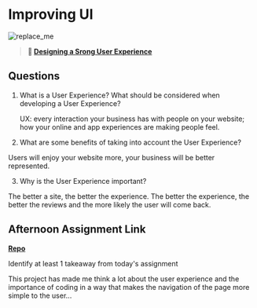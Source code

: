 # Improving UI

![replace_me](https://codeworks.blob.core.windows.net/public/assets/img/illustrations/placeholder.svg)

> **📖 [Designing a Srong User Experience](https://codeworksacademy.com/fs-student-guide/resources/wk7/03-Creating-Good-UX)**

## Questions

1. What is a User Experience? What should be considered when developing a User Experience?

   UX: every interaction your business has with people on your website; how your online and app experiences are making people feel.


2. What are some benefits of taking into account the User Experience?

Users will enjoy your website more, your business will be better represented.

3. Why is the User Experience important?

The better a site, the better the experience. The better the experience, the better the reviews and the more likely the user will come back.

## Afternoon Assignment Link

**[Repo](https://github.com/KarinnaGorrono/PlanIt-Planet)**


Identify at least 1 takeaway from today's assignment

This project has made me think a lot about the user experience and the importance of coding in a way that makes the navigation of the page more simple to the user...
